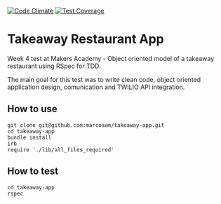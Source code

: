 [![Code Climate](https://codeclimate.com/github/marcoaam/takeaway-app/badges/gpa.svg)](https://codeclimate.com/github/marcoaam/takeaway-app) [![Test Coverage](https://codeclimate.com/github/marcoaam/takeaway-app/badges/coverage.svg)](https://codeclimate.com/github/marcoaam/takeaway-app)

Takeaway Restaurant App
============

Week 4 test at Makers Academy - Object oriented model of a takeaway restaurant using RSpec for TDD.

The main goal for this test was to write clean code, object oriented application design, comunication and TWILIO API integration.

How to use
----------

	git clone git@github.com:marcoaam/takeaway-app.git
	cd takeaway-app
	bundle install
	irb
	require './lib/all_files_required'

How to test
------------

	cd takeaway-app
	rspec



